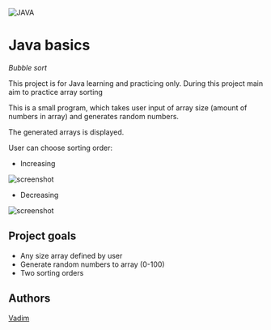 ![JAVA](https://img.shields.io/badge/code-JAVA-red)

# Java basics
_Bubble sort_

This project is for Java learning and practicing only. 
During this project main aim to practice array sorting

 
This is a small program, which takes user input of array size (amount of numbers in array)
and generates random numbers.

The generated arrays is displayed.


User can choose sorting order:

 - Increasing

![screenshot]()

 - Decreasing

![screenshot]()



## Project goals

-   Any size array defined by user
-   Generate random numbers to array (0-100)
-   Two sorting orders


## Authors

[Vadim](https://github.com/vadimmozeiko)

